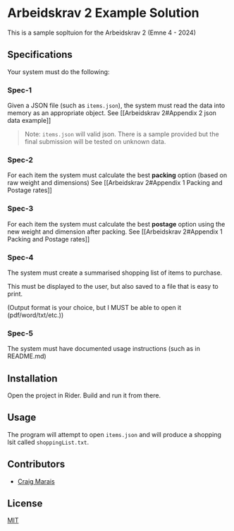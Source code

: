 # Arbeidskrav 2 Example Solution

This is a sample sopltuion for the Arbeidskrav 2 (Emne 4 - 2024)

## Specifications

Your system must do the following:
### Spec-1
Given a JSON file (such as `items.json`), the system must read the data into memory as an appropriate object. See [[Arbeidskrav 2#Appendix 2 json data example]]

>Note: `items.json` will valid json. There is a sample provided but the final submission will be tested on unknown data.
### Spec-2
For each item the system must calculate the best **packing** option (based on raw weight and dimensions) See [[Arbeidskrav 2#Appendix 1 Packing and Postage rates]]
### Spec-3
For each item the system must calculate the best **postage** option using the new weight and dimension after packing. See [[Arbeidskrav 2#Appendix 1 Packing and Postage rates]]
### Spec-4
The system must create a summarised shopping list of items to purchase.

This must be displayed to the user, but also saved to a file that is easy to print.

(Output format is your choice, but I MUST be able to open it (pdf/word/txt/etc.))
### Spec-5
The system must have documented usage instructions (such as in README.md)

## Installation

Open the project in Rider.
Build and run it from there.

## Usage

The program will attempt to open `items.json` and will produce a shopping lsit called `shoppingList.txt`.

## Contributors

 - [Craig Marais](https://github.com/muskatel)

## License

[MIT](https://choosealicense.com/licenses/mit/)